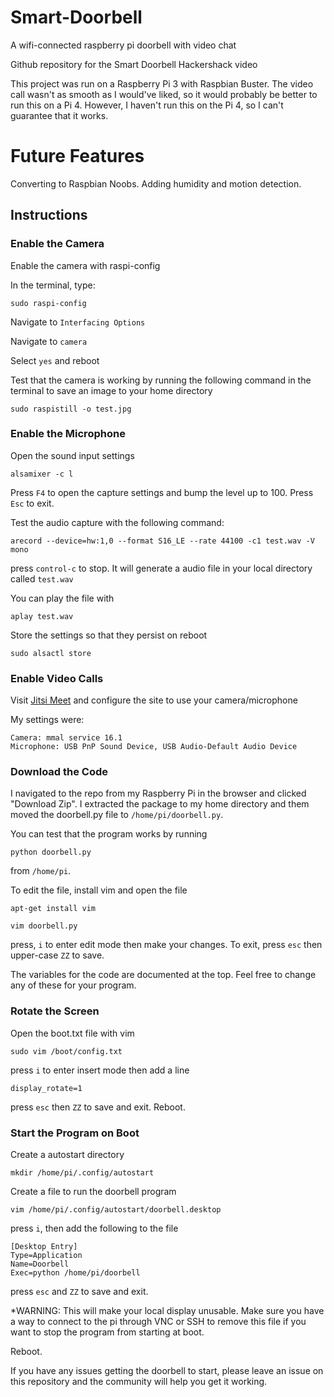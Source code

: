 # Smart-Doorbell
A wifi-connected raspberry pi doorbell with video chat

Github repository for the Smart Doorbell Hackershack video

This project was run on a Raspberry Pi 3 with Raspbian Buster. The video call wasn't as smooth as I would've liked, so it would probably be better to run this on a Pi 4. However, I haven't run this on the Pi 4, so I can't guarantee that it works.

# Future Features
Converting to Raspbian Noobs. Adding humidity and motion detection.

## Instructions

###  Enable the Camera

Enable the camera with raspi-config

In the terminal, type:

```
sudo raspi-config
```

Navigate to `Interfacing Options`

Navigate to `camera`

Select `yes` and reboot

Test that the camera is working by running the following command in the terminal to save an image to your home directory

```
sudo raspistill -o test.jpg
```

### Enable the Microphone

Open the sound input settings

```
alsamixer -c l
```

Press `F4` to open the capture settings and bump the level up to 100. Press `Esc` to exit.

Test the audio capture with the following command:

```
arecord --device=hw:1,0 --format S16_LE --rate 44100 -c1 test.wav -V mono
```

press `control-c` to stop. It will generate a audio file in your local directory called `test.wav`

You can play the file with

```
aplay test.wav
```

Store the settings so that they persist on reboot

```
sudo alsactl store
```

### Enable Video Calls

Visit [Jitsi Meet](https://meet.jit.si/) and configure the site to use your camera/microphone

My settings were:

```
Camera: mmal service 16.1
Microphone: USB PnP Sound Device, USB Audio-Default Audio Device
```

### Download the Code

I navigated to the repo from my Raspberry Pi in the browser and clicked "Download Zip". I extracted the package to my home directory and them moved the doorbell.py file to `/home/pi/doorbell.py`.

You can test that the program works by running

```
python doorbell.py
```

from `/home/pi`.

To edit the file, install vim and open the file

```
apt-get install vim

vim doorbell.py
```

press, `i` to enter edit mode then make your changes. To exit, press `esc` then upper-case `ZZ` to save.

The variables for the code are documented at the top. Feel free to change any of these for your program. 

### Rotate the Screen

Open the boot.txt file with vim

```
sudo vim /boot/config.txt
```

press `i` to enter insert mode then add a line

```
display_rotate=1
```

press `esc` then `ZZ` to save and exit. Reboot.


### Start the Program on Boot

Create a autostart directory

```
mkdir /home/pi/.config/autostart
```

Create a file to run the doorbell program

```
vim /home/pi/.config/autostart/doorbell.desktop
```

press `i`, then add the following to the file

```
[Desktop Entry]
Type=Application
Name=Doorbell
Exec=python /home/pi/doorbell
```

press `esc` and `ZZ` to save and exit.

*WARNING: This will make your local display unusable. Make sure you have a way to connect to the pi through VNC or SSH to remove this file if you want to stop the program from starting at boot.

Reboot.

If you have any issues getting the doorbell to start, please leave an issue on this repository and the community will help you get it working.


